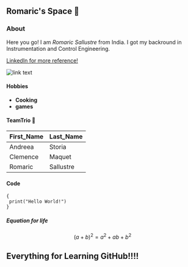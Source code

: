 ## Romaric's Space 👻

### About 
Here you go! I am *Romaric Sallustre* from India. I got my backround in Instrumentation and Control Engineering.

[LinkedIn for more reference!](https://www.linkedin.com/in/romaricsallustre/)

![link text](https://media0.giphy.com/media/6FxJBpNTBgWdJCXKD4/giphy.gif?cid=ecf05e476ydlkcuwhvot8px5gx3govjl9a0gxidbek8skejw&rid=giphy.gif&ct=g)


#### Hobbies 

- **Cooking**
- **games**

#### TeamTrio 🤩
| First_Name| Last_Name      |
| ----------| ---------------|
| Andreea   |Storia          |
| Clemence  | Maquet         |
| Romaric   | Sallustre      |

#### Code 
```
{
 print("Hello World!")
}
```
##### Equation for life

$$ (a+b)^2 = a^2 + ab + b^2 $$

## Everything for Learning GitHub!!!!

